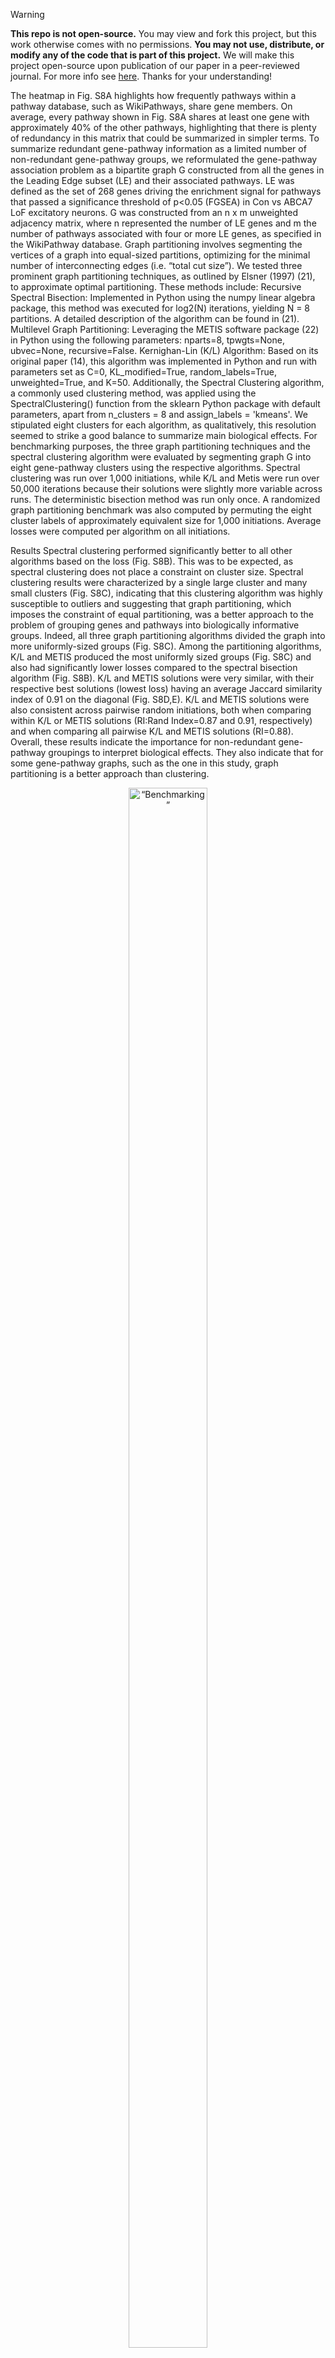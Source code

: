 > [!WARNING]  
> **This repo is not open-source.** You may view and fork this project, but this work otherwise comes with no permissions. **You may not use, distribute, or modify any of the code that is part of this project.** We will make this project open-source upon publication of our paper in a peer-reviewed journal. For more info see [here](https://opensource.guide/legal/#are-public-github-projects-open-source). Thanks for your understanding!

The heatmap in Fig. S8A highlights how frequently pathways within a pathway database, such as WikiPathways, share gene members. On average, every pathway shown in Fig. S8A shares at least one gene with approximately 40% of the other pathways, highlighting that there is plenty of redundancy in this matrix that could be summarized in simpler terms. 
To summarize redundant gene-pathway information as a limited number of non-redundant gene-pathway groups, we reformulated the gene-pathway association problem as a bipartite graph G constructed from all the genes in the Leading Edge subset (LE) and their associated pathways. LE was defined as the set of 268 genes driving the enrichment signal for pathways that passed a significance threshold of p<0.05 (FGSEA) in Con vs ABCA7 LoF excitatory neurons. G was constructed from an n x m unweighted adjacency matrix, where n represented the number of LE genes and m the number of pathways associated with four or more LE genes, as specified in the WikiPathway database.
Graph partitioning involves segmenting the vertices of a graph into equal-sized partitions, optimizing for the minimal number of interconnecting edges (i.e. “total cut size”). We tested three prominent graph partitioning techniques, as outlined by Elsner (1997) (21), to approximate optimal partitioning. These methods include:
Recursive Spectral Bisection: Implemented in Python using the numpy linear algebra package, this method was executed for log2(N) iterations, yielding N = 8 partitions. A detailed description of the algorithm can be found in (21).
Multilevel Graph Partitioning: Leveraging the METIS software package (22) in Python using the following parameters: nparts=8, tpwgts=None, ubvec=None, recursive=False.
Kernighan-Lin (K/L) Algorithm: Based on its original paper (14), this algorithm was implemented in Python and run with parameters set as C=0, KL_modified=True, random_labels=True, unweighted=True, and K=50.
Additionally, the Spectral Clustering algorithm, a commonly used clustering method, was applied using the SpectralClustering() function from the sklearn Python package with default parameters, apart from n_clusters = 8 and assign_labels = 'kmeans'. We stipulated eight clusters for each algorithm, as qualitatively, this resolution seemed to strike a good balance to summarize main biological effects.
For benchmarking purposes, the three graph partitioning techniques and the spectral clustering algorithm were evaluated by segmenting graph G into eight gene-pathway clusters using the respective algorithms. Spectral clustering was run over 1,000 initiations, while K/L and Metis were run over 50,000 iterations because their solutions were slightly more variable across runs. The deterministic bisection method was run only once. A randomized graph partitioning benchmark was also computed by permuting the eight cluster labels of approximately equivalent size for 1,000 initiations. Average losses were computed per algorithm on all initiations. 

Results
Spectral clustering performed significantly better to all other algorithms based on the loss (Fig. S8B). This was to be expected, as spectral clustering does not place a constraint on cluster size. Spectral clustering results were characterized by a single large cluster and many small clusters (Fig. S8C), indicating that this clustering algorithm was highly susceptible to outliers and suggesting that graph partitioning, which imposes the constraint of equal partitioning, was a better approach to the problem of grouping genes and pathways into biologically informative groups. Indeed, all three graph partitioning algorithms divided the graph into more uniformly-sized groups (Fig. S8C). Among the partitioning algorithms, K/L and METIS produced the most uniformly sized groups (Fig. S8C) and also had significantly lower losses compared to the spectral bisection algorithm (Fig. S8B). K/L and METIS solutions were very similar, with their respective best solutions (lowest loss) having an average Jaccard similarity index of 0.91 on the diagonal (Fig. S8D,E). K/L and METIS solutions were also consistent across pairwise random initiations, both when comparing within K/L or METIS solutions (RI:Rand Index=0.87 and 0.91, respectively) and when comparing all pairwise K/L and METIS solutions (RI=0.88).
Overall, these results indicate the importance for non-redundant gene-pathway groupings to interpret biological effects. They also indicate that for some gene-pathway graphs, such as the one in this study, graph partitioning is a better approach than clustering. 

<div style="text-align: center;">
<img src="./Extended_Figure_5_updateed.png" alt= “Benchmarking” width="50%" height="80%">
</div>

<div style="width: 50%;margin: 0 auto; text-align: left"> <!-- Change the percentage as needed -->
    <p>
        <strong>Benchmarking partitioning and clustering algorithms for gene-pathway grouping.</strong> 
        <strong>(A)</strong> Jaccard indices quantifying overlap of genes for all 111 pathways in graph G (see Methods; Supplementary Text). 
        <strong>(B)</strong> Average loss (total cut size; see Methods) associated with applying each algorithm (spectral clustering (SC), METIS, Kernighan-Lin (K/L), spectral bisection (SB), or random permutation) to G (with 379 vertices; see Methods) over 1000 initiations (SC, random permutation) or 5x10e5 initiations (METIS, K/L). The SB implementation is deterministic and was run only once. Error bars indicate the standard deviation. 
        <strong>(C)</strong> Unweighted adjacency matrix for G sorted by labels assigned by indicated algorithm. Red indicates the presence of an edge between two vertices. For each algorithm, labels corresponding to the best initiation (lowest loss) over 1000 initiations (SC, random permutation) or 5x10e5 initiations (METIS, K/L) are shown. 
        <strong>(D)</strong> Pairwise labeling consistency for the best K/L initiation and the best METIS initiation. Cluster labels corresponding to each are shown on the X- and Y-axes, respectively. Each color entry indicates the fraction of shared vertices per cluster across two initiations. Consistency is quantified using the Jaccard Index (JI). JI=|A∩B|/|A∪B|, where A and B are two sets (i.e., cluster A from initiation #1 and cluster B from initiation#2). 
        <strong>(E)</strong> Same as (D), but comparing best K/L initiation against the best random permutation initiation. 
        <strong>(F)</strong> Average Rand index (RI) for all pairwise initiations from (B). “METIS”, “Kernighan-Lin”, and “Permuted” labels on the Y-axis indicate the average RI (consistency across two sets of labels) for all combinations of initiations within the specified algorithm. “METIS-K/L” indicates the average RI for all combinations of initiations across the METIS and Kernighan-Lin algorithms. Error bars indicate standard deviations. (RI = (# of agreeing vertex pairs) / (# of vertex pairs)).
    </p>
</div>


### Kernighan-Lin Heuristic
This code implements the Kernighan-Lin algorithm, described [here](https://ieeexplore.ieee.org/document/6771089), to partition a bipartite graph (weighted or unweighted edges) into a number of specified partitions, with the objective of minimizing the (weighted) sum of edges crossing partitions. 


<img src="README_files/method2.png" alt= “” width="50%" height="80%">

### Other Sources: 
[CMU](https://www.cs.cmu.edu/~ckingsf/bioinfo-lectures/kernlin.pdf)\
[Wikipedia](https://en.wikipedia.org/wiki/Kernighan%E2%80%93Lin_algorithm)


### Example run


1. load dependencies


```python
import numpy as np
import gseapy
from scipy.sparse import csr_matrix
from tqdm.contrib.concurrent import process_map
from functools import partial
from scipy.sparse.csgraph import shortest_path
import matplotlib.pyplot as plt
import seaborn as sns

from geneclusters.cluster_genes_new import get_scores, get_kernighan_lin_clusters, get_gene_pathway_matrix, get_full_matrix_from_bipartite
```

2. Download pathway database(s)


```python
# run with internet
gseapy.get_library_name() # to show library names
x = gseapy.get_library('HumanCyc_2016')
np.save('HumanCyc_2016.npy', x)
```

3. Iterate over multiple initiations


```python
help(get_kernighan_lin_clusters)
```

    Help on function get_kernighan_lin_clusters in module geneclusters.cluster_genes_new:
    
    get_kernighan_lin_clusters(path, threshold, C, KL_modified=True, random_labels=True, unweighted=True, seed=5)
        returns pandas dataframe annotating each gene and pathway to a cluster, based on pathway-gene dictionary and args
        Args:
            path str
                path to pathway-gene dictionary as ndarray
            threshold int
                if random_labels is True, gives number of genes per cluster. Min = 1, Max = total number of genes and pathways
                if random_labels is False, gives number of desired clusters. Min = 1, Max = total number of genes and pathways
            C float
                probability of false negative pathway-gene association (0<=c<= 1)
            KL_modified bool
                whether to run the modified KL algorithm 
            random_labels
                whether to randomize initiating labels or assign based on node centrality
            unweighted bool
                whether to consider weights when computing the shortest path between nodes, only considiered if random_labels is False
    



```python
path = './examples/HumanCyc_2016.npy'
repeats = 500

thresh = np.repeat(30,repeats)
seed = np.arange(repeats)
C = 0
KL_modified = True
random_labels = True
unweighted = True

results = process_map(partial(get_scores,path,C,KL_modified,random_labels,unweighted), seed, thresh)

```


      0%|          | 0/500 [00:00<?, ?it/s]


    3it [00:06,  2.06s/it, tot_impr=1444, last_impr=0, loss=410] ] 
    3it [00:06,  2.17s/it, tot_impr=1499, last_impr=0, loss=361]   
    3it [00:06,  2.19s/it, tot_impr=1455, last_impr=0, loss=388] 
    3it [00:06,  2.19s/it, tot_impr=1441, last_impr=0, loss=410] 
    3it [00:06,  2.21s/it, tot_impr=1443, last_impr=0, loss=395] 
    3it [00:06,  2.21s/it, tot_impr=1467, last_impr=0, loss=390]  
    4it [00:06,  1.67s/it, tot_impr=1414, last_impr=0, loss=425]
    4it [00:06,  1.67s/it, tot_impr=1435, last_impr=0, loss=423]
    4it [00:06,  1.69s/it, tot_impr=1454, last_impr=0, loss=393]
    ...

4. Select labels from the best loss


```python
loss = np.hstack([x[1] for x in results])
labs = np.vstack([x[0] for x in results])
labels = labs[np.argmin(loss)]
```


```python
# assign the clusters
frame, loss_temp = get_kernighan_lin_clusters(path, 30, C, KL_modified, random_labels, unweighted, seed=seed[np.argmin(loss)])
frame.columns = ['cluster', 'description', 'is_gene']

```

    6it [00:06,  1.15s/it, tot_impr=1509, last_impr=0, loss=349]   



```python
frame[frame['cluster']==23]['description']
```




    11                                                 ACAD8
    13                                                ACADSB
    90                                               ALDH6A1
    135                                                  AUH
    147                                                BCAT1
    148                                                BCAT2
    149                                               BCKDHA
    150                                               BCKDHB
    243                                                  DBT
    261                                                  DLD
    277                                                ECHS1
    426                                                HADHA
    434                                               HIBADH
    435                                                HIBCH
    442                                              HMGCLL1
    461                                             HSD17B10
    509                                                  IVD
    543                                                MCCC1
    544                                                MCCC2
    624                                                PDHA1
    625                                                PDHA2
    796                                                  SDS
    797                                                 SDSL
    972    pyruvate decarboxylation to acetyl CoA Homo sa...
    974     2-oxobutanoate degradation Homo sapiens PWY-5130
    975         threonine degradation Homo sapiens PWY66-428
    976        leucine degradation Homo sapiens LEU-DEG2-PWY
    977      isoleucine degradation Homo sapiens ILEUDEG-PWY
    978           valine degradation Homo sapiens VALDEG-PWY
    Name: description, dtype: object



5. Order matrix entries by labeling


```python
mat = get_gene_pathway_matrix('./examples/HumanCyc_2016.npy')
matrix = np.ascontiguousarray(mat.values.T)
```


```python
sns.heatmap(matrix[np.argsort(frame[frame['is_gene']]['cluster'])][np.argsort(frame[np.invert(frame['is_gene'])]['cluster'])])
plt.show()
```


    
![png](README_files/README_15_0.png)
    


6. Order matrix entries randomly


```python
sns.heatmap(matrix[np.random.permutation(range(matrix.shape[0]))][:,np.random.permutation(range(matrix.shape[1]))])
plt.show()
```


    
![png](README_files/README_17_0.png)
    

